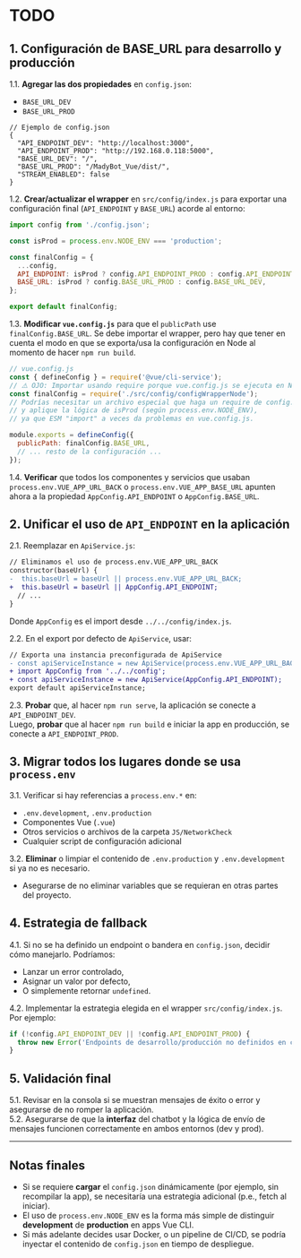 # TODO

## 1. Configuración de BASE_URL para desarrollo y producción
1.1. **Agregar las dos propiedades** en `config.json`:
   - `BASE_URL_DEV`
   - `BASE_URL_PROD`
   
   ```jsonc
   // Ejemplo de config.json
   {
     "API_ENDPOINT_DEV": "http://localhost:3000",
     "API_ENDPOINT_PROD": "http://192.168.0.118:5000",
     "BASE_URL_DEV": "/",
     "BASE_URL_PROD": "/MadyBot_Vue/dist/",
     "STREAM_ENABLED": false
   }
   ```

1.2. **Crear/actualizar el wrapper** en `src/config/index.js` para exportar una configuración final (`API_ENDPOINT` y `BASE_URL`) acorde al entorno:
   ```js
   import config from './config.json';

   const isProd = process.env.NODE_ENV === 'production';

   const finalConfig = {
     ...config,
     API_ENDPOINT: isProd ? config.API_ENDPOINT_PROD : config.API_ENDPOINT_DEV,
     BASE_URL: isProd ? config.BASE_URL_PROD : config.BASE_URL_DEV,
   };

   export default finalConfig;
   ```

1.3. **Modificar `vue.config.js`** para que el `publicPath` use `finalConfig.BASE_URL`. Se debe importar el wrapper, pero hay que tener en cuenta el modo en que se exporta/usa la configuración en Node al momento de hacer `npm run build`.

   ```js
   // vue.config.js
   const { defineConfig } = require('@vue/cli-service');
// ⚠️ OJO: Importar usando require porque vue.config.js se ejecuta en Node
   const finalConfig = require('./src/config/configWrapperNode'); 
   // Podrías necesitar un archivo especial que haga un require de config.json 
   // y aplique la lógica de isProd (según process.env.NODE_ENV), 
   // ya que ESM "import" a veces da problemas en vue.config.js.

   module.exports = defineConfig({
     publicPath: finalConfig.BASE_URL,
     // ... resto de la configuración ...
   });
   ```

1.4. **Verificar** que todos los componentes y servicios que usaban `process.env.VUE_APP_URL_BACK` o `process.env.VUE_APP_BASE_URL` apunten ahora a la propiedad `AppConfig.API_ENDPOINT` o `AppConfig.BASE_URL`.

## 2. Unificar el uso de `API_ENDPOINT` en la aplicación
2.1. Reemplazar en `ApiService.js`:
   ```diff
   // Eliminamos el uso de process.env.VUE_APP_URL_BACK
   constructor(baseUrl) {
   -  this.baseUrl = baseUrl || process.env.VUE_APP_URL_BACK;
   +  this.baseUrl = baseUrl || AppConfig.API_ENDPOINT;
     // ...
   }
   ```
   Donde `AppConfig` es el import desde `../../config/index.js`.

2.2. En el export por defecto de `ApiService`, usar:
   ```diff
   // Exporta una instancia preconfigurada de ApiService
   - const apiServiceInstance = new ApiService(process.env.VUE_APP_URL_BACK);
   + import AppConfig from '../../config';
   + const apiServiceInstance = new ApiService(AppConfig.API_ENDPOINT);
   export default apiServiceInstance;
   ```

2.3. **Probar** que, al hacer `npm run serve`, la aplicación se conecte a `API_ENDPOINT_DEV`.  
   Luego, **probar** que al hacer `npm run build` e iniciar la app en producción, se conecte a `API_ENDPOINT_PROD`.

## 3. Migrar todos los lugares donde se usa `process.env`
3.1. Verificar si hay referencias a `process.env.*` en:
   - `.env.development`, `.env.production`
   - Componentes Vue (`.vue`)
   - Otros servicios o archivos de la carpeta `JS/NetworkCheck`
   - Cualquier script de configuración adicional

3.2. **Eliminar** o limpiar el contenido de `.env.production` y `.env.development` si ya no es necesario.  
   - Asegurarse de no eliminar variables que se requieran en otras partes del proyecto.

## 4. Estrategia de fallback
4.1. Si no se ha definido un endpoint o bandera en `config.json`, decidir cómo manejarlo. Podríamos:
   - Lanzar un error controlado,
   - Asignar un valor por defecto,
   - O simplemente retornar `undefined`.

4.2. Implementar la estrategia elegida en el wrapper `src/config/index.js`. Por ejemplo:
   ```js
   if (!config.API_ENDPOINT_DEV || !config.API_ENDPOINT_PROD) {
     throw new Error('Endpoints de desarrollo/producción no definidos en config.json');
   }
   ```

## 5. Validación final
5.1. Revisar en la consola si se muestran mensajes de éxito o error y asegurarse de no romper la aplicación.  
5.2. Asegurarse de que la **interfaz** del chatbot y la lógica de envío de mensajes funcionen correctamente en ambos entornos (dev y prod).

---

## **Notas finales**
- Si se requiere **cargar** el `config.json` dinámicamente (por ejemplo, sin recompilar la app), se necesitaría una estrategia adicional (p.e., fetch al iniciar).  
- El uso de `process.env.NODE_ENV` es la forma más simple de distinguir **development** de **production** en apps Vue CLI.  
- Si más adelante decides usar Docker, o un pipeline de CI/CD, se podría inyectar el contenido de `config.json` en tiempo de despliegue.
